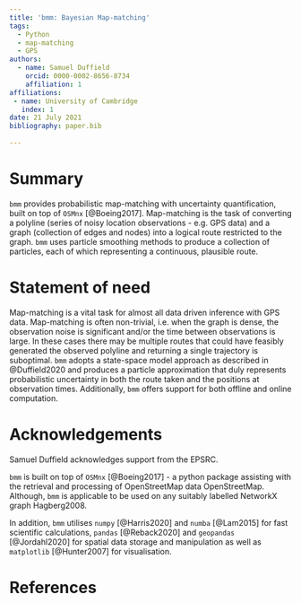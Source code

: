 ```yaml
---
title: 'bmm: Bayesian Map-matching'
tags:
  - Python
  - map-matching
  - GPS
authors:
  - name: Samuel Duffield
    orcid: 0000-0002-8656-8734
    affiliation: 1
affiliations:
 - name: University of Cambridge
   index: 1
date: 21 July 2021
bibliography: paper.bib
   
---
```


# Summary

`bmm` provides probabilistic map-matching with uncertainty quantification, built on top of `OSMnx` [@Boeing2017].
Map-matching is the task of converting a polyline (series of noisy location observations - e.g. GPS data)
and a graph (collection of edges and nodes) into a logical route restricted to the graph.
`bmm` uses particle smoothing methods to produce a collection of particles, each of which representing a
continuous, plausible route.

# Statement of need

Map-matching is a vital task for almost all data driven inference with GPS data.
Map-matching is often non-trivial, i.e. when the graph is dense, the observation noise is significant
and/or the time between observations is large. In these cases there may be multiple routes
that could have feasibly generated the observed polyline and returning a single trajectory is suboptimal.
`bmm` adopts a state-space model approach as described in @Duffield2020
and produces a particle approximation that duly represents probabilistic
uncertainty in both the route taken and the positions at observation times. Additionally, `bmm` offers
support for both offline and online computation.


# Acknowledgements

Samuel Duffield acknowledges support from the EPSRC.

`bmm` is built on top of `OSMnx` [@Boeing2017] - a python package assisting with the retrieval and processing
of OpenStreetMap data OpenStreetMap. Although, `bmm` is applicable to be used on any suitably
labelled NetworkX graph Hagberg2008.

In addition, `bmm` utilises `numpy` [@Harris2020] and `numba` [@Lam2015] for fast scientific calculations,
`pandas` [@Reback2020] and `geopandas` [@Jordahl2020] for spatial data storage and manipulation
as well as `matplotlib` [@Hunter2007] for visualisation.

# References